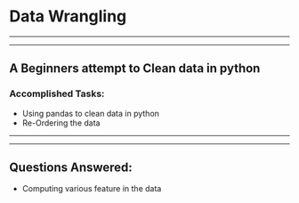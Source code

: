 # Data Wrangling 

******************************************************************************************************************************
******************************************************************************************************************************


## A Beginners attempt to Clean data in python 
### Accomplished Tasks:
* Using pandas to clean data in python   
* Re-Ordering the data 


******************************************************************************************************************************
******************************************************************************************************************************



## Questions Answered:
* Computing various feature in the data 



